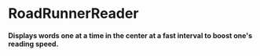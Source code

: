 # RoadRunnerReader

#### Displays words one at a time in the center at a fast interval to boost one's reading speed.
